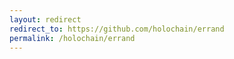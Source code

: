 ```yaml
---
layout: redirect
redirect_to: https://github.com/holochain/errand
permalink: /holochain/errand
---
```


